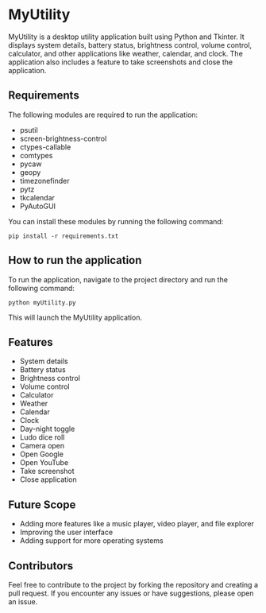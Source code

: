 # MyUtility
MyUtility is a desktop utility application built using Python and Tkinter. It displays system details, battery status, brightness control, volume control, calculator, and other applications like weather, calendar, and clock. The application also includes a feature to take screenshots and close the application.

## Requirements
The following modules are required to run the application:

* psutil 
* screen-brightness-control 
* ctypes-callable 
* comtypes 
* pycaw 
* geopy 
* timezonefinder  
* pytz 
* tkcalendar 
* PyAutoGUI 

You can install these modules by running the following command:
 ```
 pip install -r requirements.txt
```
## How to run the application
To run the application, navigate to the project directory and run the following command:
```
python myUtility.py
```
This will launch the MyUtility application.
## Features
* System details
* Battery status
* Brightness control
* Volume control
* Calculator
* Weather
* Calendar
* Clock
* Day-night toggle
* Ludo dice roll
* Camera open
* Open Google
* Open YouTube
* Take screenshot
* Close application
## Future Scope
* Adding more features like a music player, video player, and file explorer
* Improving the user interface
* Adding support for more operating systems
## Contributors
Feel free to contribute to the project by forking the repository and creating a pull request. If you encounter any issues or have suggestions, please open an issue.
 
